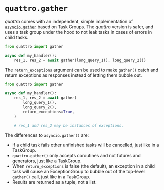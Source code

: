 # `quattro.gather`

_quattro_ comes with an independent, simple implementation of [`asyncio.gather`](https://docs.python.org/3/library/asyncio-task.html#asyncio.gather) based on Task Groups.
The _quattro_ version is safer, and uses a task group under the hood to not leak tasks in cases of errors in child tasks.

```python
from quattro import gather

async def my_handler():
    res_1, res_2 = await gather(long_query_1(), long_query_2())
```

The `return_exceptions` argument can be used to make `gather()` catch and return exceptions as responses instead of letting them bubble out.

```python
from quattro import gather

async def my_handler():
    res_1, res_2 = await gather(
        long_query_1(),
        long_query_2(),
        return_exceptions=True,
    )

    # res_1 and res_2 may be instances of exceptions.
```

The differences to `asyncio.gather()` are:
- If a child task fails other unfinished tasks will be cancelled, just like in a TaskGroup.
- `quattro.gather()` only accepts coroutines and not futures and generators, just like a TaskGroup.
- When `return_exceptions` is false (the default), an exception in a child task will cause an ExceptionGroup to bubble out of the top-level `gather()` call, just like in a TaskGroup.
- Results are returned as a tuple, not a list.
